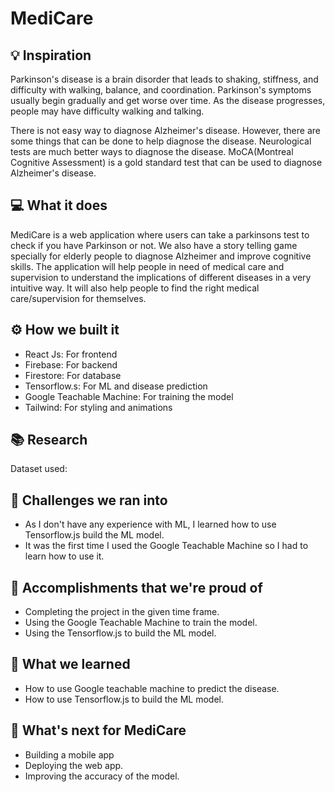# MediCare

## 💡 Inspiration

Parkinson's disease is a brain disorder that leads to shaking, stiffness, and difficulty with walking, balance, and coordination. Parkinson's symptoms usually begin gradually and get worse over time. As the disease progresses, people may have difficulty walking and talking.

There is not easy way to diagnose Alzheimer's disease. However, there are some things that can be done to help diagnose the disease. Neurological tests are much better ways to diagnose the disease. MoCA(Montreal Cognitive Assessment) is a gold standard test that can be used to diagnose Alzheimer's disease.

## 💻 What it does

MediCare is a web application where users can take a parkinsons test to check if you have Parkinson or not. We also have a story telling game specially for elderly people to diagnose Alzheimer and improve cognitive skills. The application will help people in need of medical care and supervision to understand the implications of different diseases in a very intuitive way. It will also help people to find the right medical care/supervision for themselves.

## ⚙️ How we built it

- React Js: For frontend
- Firebase: For backend
- Firestore: For database
- Tensorflow.s: For ML and disease prediction
- Google Teachable Machine: For training the model
- Tailwind: For styling and animations

## 📚 Research

Dataset used: 

## 🧠 Challenges we ran into

- As I don't have any experience with ML, I learned how to use Tensorflow.js build the ML model.
- It was the first time I used the Google Teachable Machine so I had to learn how to use it.

## 🏅 Accomplishments that we're proud of

- Completing the project in the given time frame.
- Using the Google Teachable Machine to train the model.
- Using the Tensorflow.js to build the ML model.

## 📖 What we learned

- How to use Google teachable machine to predict the disease.
- How to use Tensorflow.js to build the ML model.

## 🚀 What's next for MediCare

- Building a mobile app
- Deploying the web app.
- Improving the accuracy of the model.
